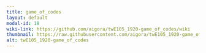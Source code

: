 ```yaml
---
title: game_of_codes
layout: default
modal-id: 18
wiki-link: https://github.com/aigora/twE105_1920-game_of_codes/wiki
thumbnail: https://raw.githubusercontent.com/aigora/twE105_1920-game_of_codes/master/logo.png
alt: twE105_1920-game_of_codes
---
```

